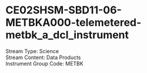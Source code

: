# CE02SHSM-SBD11-06-METBKA000-telemetered-metbk_a_dcl_instrument

Stream Type: Science<br>
Stream Content: Data Products<br>
Instrument Group Code: METBK<br>
